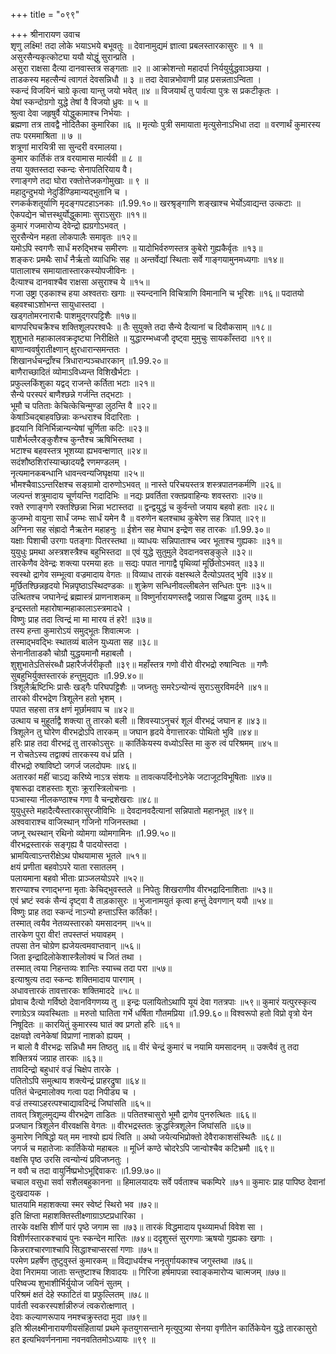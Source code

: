 +++
title = "०९९"

+++
श्रीनारायण उवाच  
शृणु लक्ष्मि! तदा लोके भयाऽभये बभूवतुः ॥
देवानामुद्यमं ज्ञात्वा प्रबलस्तारकासुरः ॥ १ ॥  
असुरसैन्यकृत्कोट्या ययौ योद्धुं सुरान्प्रति ।  
असुरा राक्षसा दैत्या दानवास्तत्र सङ्गताः ॥२ ॥
आक्रोशन्तो महादर्पा निर्ययुर्युद्धवाञ्छया ।  
ताडकस्य महत्सैन्यं त्वागतं देवसन्निधौ ॥ ३ ॥
तदा देवान्नभोवाणी प्राह प्रसन्नताऽन्विता ।  
स्कन्दं विजयिनं चाग्रे कृत्वा यान्तु जयो भवेत् ॥४ ॥
विजयार्थं तु पार्वत्या पुत्रः स प्रकटीकृतः ।  
येषां स्कन्दोग्रगो युद्धे तेषां वै विजयो ध्रुवः ॥ ५ ॥  
श्रुत्वा देवा जहृषुर्वै योद्धुकामाश्च निर्भयाः ।  
ब्रह्मणा तत्र तावद्वै नोदितैका कुमारिका ॥६ ॥
मृत्योः पुत्री समायाता मृत्युसेनाऽभिधा तदा ॥
वरणार्थं कुमारस्य तपः परममाश्रिता ॥ ७ ॥  
शत्रूणां मारयित्री सा सुन्दरी वरमालया।  
कुमार कार्तिकं तत्र वरयामास मार्त्यवी ॥ ८ ॥  
तया युक्तस्तदा स्कन्दः सेनापतिरियाय वै।  
रणाङ्गणे तदा घोरा रक्तोत्तेजकगोमुखाः ॥ ९ ॥  
महादुन्दुभयो नेदुर्डिण्डिमान्यद्भुतानि च ।  
रणकर्कशतूर्याणि मृदङ्गपटहाऽनकाः ॥1.99.१०॥
खरश्रृङ्गाणि शङ्खाश्च भेर्योऽवाद्यन्त उत्कटाः ॥
ऐकपद्येन चोत्तस्थुर्योद्धुकामाः सुराऽसुराः ॥११॥  
कुमारं गजमारोप्य देवेन्द्रो ह्यग्रगोऽभवत् ।  
सुरसैन्येन महता लोकपालैः समावृतः ॥१२॥  
यमोऽपि स्वगणैः सार्धं मरुद्भिश्च समीरणः ॥
यादोभिर्वरुणस्तत्र कुबेरो गुह्यकैर्वृतः ॥१३॥  
शङ्करः प्रमथैः सार्धं नैर्ऋतो व्याधिभिः सह ॥
अन्तर्वेद्यां स्थिताः सर्वे गाङ्गयामुनमध्यगाः ॥१४॥  
पातालाश्च समायातास्तारकस्योपजीविनः ।  
दैत्याश्च दानवाश्चैव राक्षसा असुराश्च ये ॥१५॥  
गजा उष्ट्रा एडकाश्च हया अश्वतराः खगाः ॥
स्यन्दनानि विचित्राणि विमानानि च भूरिशः ॥१६॥
पदातयो बहवश्चाऽशोभन्त सायुधास्तदा ।  
खड्गतोमरनाराचैः पाशमुद्गरपट्टिशैः ॥१७॥  
बाणपरिघचक्रैश्च शक्तिशूलपरश्वधैः ॥
तैः सुयुक्ते तदा सैन्ये दैत्यानां च दिवौकसाम् ॥१८॥  
शुशुभाते महाकालवक्रदृष्ट्या निरीक्षिते ॥
युद्धारम्भध्वजौ दृष्ट्वा मुमुचुः सायकाँस्तदा ॥१९॥  
बाणान्ववर्षुरातीक्ष्णान् क्षुरधारान्समन्ततः ।  
शिखानर्धचन्द्राँश्च त्रिधारान्पञ्चधारकान् ॥1.99.२०॥  
बाणैराच्छादितं व्योमाऽविध्यन्त विशिखैर्भटाः ।  
प्रफुल्लकिंशुका यद्वद् राजन्ते कर्तिता भटाः ॥२१॥  
सैन्ये परस्परं बाणैश्छन्ने गर्जन्ति तद्भटाः ।  
भूमौ च पतिताः केचित्केचिन्मुण्डा लुठन्ति वै ॥२२॥  
केषाञ्चिद्बाहवछिन्नाः कन्धराश्च विदारिताः ।  
हृदयानि विनिर्भिन्नान्यन्येषां चूर्णिता कटिः ॥२३॥  
पाशैर्भल्लैरङ्कुशैश्च कुन्तैश्च ऋषिभिस्तथा ।  
भटाश्च बहवस्तत्र भूशय्या ह्यभवन्क्षणात् ॥२४॥  
सदंशौष्ठशिरांस्याच्छादयद्वै रणमण्डलम् ।  
नृत्यमानकबन्धानि धावन्त्वन्यजिघृक्षया ॥२५॥  
भौमश्चैवाऽऽन्तरिक्षश्च सङ्ग्रामो दारुणोऽभवत् ॥
नास्ते परिचयस्तत्र शस्त्रपातनकर्मणि ॥२६॥  
जल्पन्तं शत्रुमादाय चूर्णयन्ति गदादिभिः ॥
नद्यः प्रवर्तिता रक्तप्रवाहिन्यः शवस्तराः ॥२७॥  
रक्ते रणाङ्गणे रक्तश्छिन्ना भिन्ना भटास्तदा ॥
द्वन्द्वयुद्धं च कुर्वन्तो जयाय बहवो हताः ॥२८॥  
कुजम्भो वायुना सार्धं जम्भः सार्धं यमेन वै ॥
वरुणेन बलश्चाथ कुबेरेण सह त्रिपात् ॥२९॥  
अग्निना सह संह्रादो नैऋतेन महाहनुः ॥
ईशेन सह मेघाभ इन्द्रेण सह तारकः ॥1.99.३०॥  
यक्षाः पिशाची उरगाः पतङ्गाः पितरस्तथा ॥
व्याधयः सन्निपाताश्च ज्वर भूताश्च गुह्यकाः ॥३१॥  
युयुधुः प्रमथा अस्त्रशस्त्रैश्च बहुभिस्तदा ॥
एवं युद्धे सुतुमुले देवदानवसङ्कुले ॥३२॥  
तारकेणैव देवेन्द्रः शक्त्या परमया हतः ॥
सद्यः पपात नागाद्वै पृथिव्यां मूर्छितोऽभवत् ॥३३॥  
स्वस्थो द्रागेव सम्भूत्वा वज्रमादाय वेगतः ॥
विव्याध तारकं वक्षस्थले दैत्योऽपतद् भुवि ॥३४॥  
मूर्छितश्छिन्नहृदयो भिन्नपृष्ठाऽस्थिदण्डकः ॥
शुक्रेण सन्धिनीवल्लीबलेन सन्धितः पुनः ॥३५॥  
उत्थितश्च जघानेन्द्रं ब्रह्मास्त्रं प्राणनाशकम् ॥
विष्णुर्नारायणस्तद्वै जग्रास जिह्वया द्रुतम् ॥३६॥  
इन्द्रस्ततो महारोषान्महाकालाऽस्त्रमादधे ।  
विष्णुः प्राह तदा त्विन्द्रं मा मा मारय तं हरे! ॥३७॥  
तस्य हन्ता कुमारोऽयं समुद्भूतः शिवात्मजः ।  
तस्माद्भवद्भिः स्थातव्यं बालेन युध्यता सह ॥३८॥  
सेनानीताडकौ चोग्रौ युद्धयमानौ महाबलौ ।  
शुशुभातेऽतिसंरब्धौ प्रहारैर्जर्जरीकृतौ ॥३९॥
महाँस्तत्र गणो वीरो वीरभद्रो रुषान्वितः ॥
गणैः सुबहुभिर्युक्तस्तारकं हन्तुमुद्यतः ॥1.99.४०॥  
त्रिशूलैर्ऋष्टिभिः प्रासैः खड्गैः परिघपट्टिशैः ॥
जघ्नतुः समरेऽन्योन्यं सुराऽसुरविमर्दने ॥४१॥  
तारको वीरभद्रेण त्रिशूलेन हतो भृशम् ।  
पपात सहसा तत्र क्षणं मूर्छामवाप च ॥४२॥  
उत्थाय च मुहूर्ताद्वै शक्त्या तु तारको बली ॥
शिवस्याऽनुचरं शूलं वीरभद्रं जघान ह ॥४३॥  
त्रिशूलेन तु घोरेण वीरभद्रोऽपि तारकम् ॥
जघान हृदये वेगात्तारकः पोथितो भुवि ॥४४॥  
हरिः प्राह तदा वीरभद्रं तु तारकोऽसुरः ॥
कार्तिकेयस्य वध्योऽस्ति मा कुरु त्वं परिश्रमम् ॥४५॥  
न रोचतेऽस्य तद्वाक्यं तारकस्य वधं प्रति ।  
वीरभद्रो रुषाविष्टो जगर्ज जलदोपमः ॥४६॥  
अतारकां महीं चाऽद्य करिष्ये नाऽत्र संशयः ॥
तावत्कपर्दिनोऽनेके जटाजूटविभूषिताः ॥४७॥  
वृषारूढा दशहस्ताः शूराः क्रूरास्त्रिलोचनाः ।  
पञ्चास्या नीलकण्ठाश्च गणा वै चन्द्रशेखराः ॥४८॥  
युयुधुस्ते महादैत्यैस्तारकासुरजीविभिः ॥
देवदानवदैत्यानां सन्निपातो महानभूत् ॥४९॥  
अश्ववाराश्च वाजिस्थान् गजिनो गजिनस्तथा ।  
जघ्नू रथस्थान् रथिनो व्योमगा व्योमगामिनः ॥1.99.५०॥  
वीरभद्रस्तारकं सङ्गृह्य वै पादयोस्तदा ।  
भ्रामयित्वाऽन्तरीक्षेऽथ पोथयामास भूतले ॥५१॥  
क्षयं प्रणीता बहवोऽपरे याता रसातलम् ।  
पलायमाना बहवो भीताः प्राञ्जलयोऽपरे ॥५२॥  
शरण्याश्च रणाद्भग्ना मृताः केचिद्भुवस्तले ॥
निपेतुः शिखराणीव वीरभद्रादिनाशिताः ॥५३॥  
एवं भ्रष्टं स्वकं सैन्यं दृष्ट्वा वै ताड़कासुरः ॥
भुजानामयुतं कृत्वा हन्तुं देवगणान् ययौ ॥५४॥  
विष्णुः प्राह तदा स्कन्दं नाऽन्यो हन्ताऽस्ति कर्तिक!।  
तस्मात् त्वयैव नेतव्यस्तारको यमसादनम् ॥५५॥  
तारकेण पुरा वीर! तपस्तप्तं भयावहम् ।  
तपसा तेन चोग्रेण ह्यजेयत्वमवाप्तवान् ॥५६॥  
जिता इन्द्रादिलोकेशास्त्रैलोक्यं च जितं तथा ।  
तस्मात् त्वया निहन्तव्यः शान्तिः स्याच्च तदा परा ॥५७॥  
इत्याश्रुत्य तदा स्कन्दः शक्तिमादाय पारगाम् ।  
अधावत्तारकं तावत्तारकः शक्तिमाददे ॥५८॥  
प्रोवाच दैत्यो गर्विष्ठो देवानविगणय्य तु ॥
इन्द्रः पलायितोऽथापि यूयं देवा गतत्रपाः ॥५९॥
कुमारं यत्पुरस्कृत्य रणाग्रेऽत्र व्यवस्थिताः ॥
मरुतो घातिता गर्भे धर्षिता गौतमप्रिया ॥1.99.६०॥
विश्वरूपो हतो विप्रो वृत्रो येन निषूदितः ॥
कारयितुं कुमारस्य घातं क्व प्रगतो हरिः ॥६१॥  
दक्षयज्ञे त्वनेकेषां विप्राणां नाशको ह्ययम् ।  
न बालो वै वीरभद्रः सन्निधौ मम तिष्ठतु ॥६॥
वीरं चेन्द्रं कुमारं च नयामि यमसादनम् ॥
उक्त्वैवं तु तदा शक्तित्रयं जग्राह तारकः ॥६३॥  
तावदिन्द्रो बहुधारं वज्रं चिक्षेप तारके ।  
पतितोऽपि समुत्थाय शक्त्येन्द्रं प्राहरद्रुषा ॥६४॥  
पतितं चेन्द्रमालोक्य गत्वा पदा निपीड्य च ।  
वज्रं तस्याऽहरत्पश्चाद्यावदिन्द्रं जिघांसति ॥६५॥  
तावत् त्रिशूलमुद्यम्य वीरभद्रेण ताडितः ॥
पतितश्चासुरो भूमौ द्रागेव पुनरुत्थितः ॥६६॥  
प्रजघान त्रिशूलेन वीरवक्षसि वेगतः ॥
वीरभद्रस्ततः क्रुद्धस्त्रिशूलेन जिघांसति ॥६७॥  
कुमारेण निषिद्धो यत् मम नाश्यो ह्ययं त्विति ॥
अथो जयेत्यभिप्रोक्तो देवैराकाशसंस्थितैः ॥६८॥  
जगर्ज च महातेजाः कार्तिकेयो महाबलः ॥
मूर्ध्नि कण्ठे चोदरेऽपि जान्वोश्चैव कटिभ्रमौ ॥६९॥  
वक्षसि पृष्ठ उरसि त्वन्योन्यं प्रविजघ्नतुः ।  
न ववौ च तदा वायुर्निष्प्रभोऽभूद्दिवाकरः ॥1.99.७०॥  
चचाल वसुधा सर्वा सशैलबहुकानना ॥
हिमालयादयः सर्वे पर्वताश्च चकम्पिरे ॥७१॥
कुमारः प्राह पापिष्ठ देवानां दुःखदायक ।  
घातयामि महाशक्त्या स्मर स्वेष्टं स्थिरो भव ॥७२॥  
इति क्षिप्ता महाशक्तिस्तीक्ष्णाग्राऽष्टप्रधारिका ।  
तारके वक्षसि शीर्णे पारं पृष्ठे जगाम सा ॥७३॥
तारकं विद्धमादाय पृथ्व्यामर्धा विवेश सा ।  
विशीर्णस्तारकश्चायं पुनः स्कन्देन मारितः ॥७४॥
ददृशुस्तं सुरगणाः ऋषयो गुह्यकाः खगाः ।  
किन्नराश्चारणाश्चापि सिद्धाश्चाप्सरसां गणाः ॥७५॥  
परमेण प्रहर्षेण तुष्टुवुस्तं कुमारकम् ॥
विद्याधर्यश्च ननृतुर्गायकाश्च जगुस्तथा ॥७६॥  
देवा निरामया जाताः सन्तुष्टाश्च शिवादयः ॥
गिरिजा हर्षमापन्ना स्वाङ्कमारोप्य चात्मजम् ॥७७॥  
परिष्वज्य शुभाशीर्भिर्युयोज जयिनं सुतम् ।  
परिश्रमं क्षतं देहे स्फाटितं वा प्रफुल्लितम् ॥७८॥  
पार्वती स्वकरस्पर्शान्नीरुजं त्वकरोत्क्षणात् ।  
देवाः कल्याणरूपाय नमश्चक्रुस्तदा मुदा ॥७९॥  
इति श्रीलक्ष्मीनारायणीयसंहितायां प्रथमे कृतयुगसन्ताने मृत्युपुत्र्या सेनया वृणीतेन कार्तिकेयेन युद्धे तारकासुरो हत इत्यभिवर्णननामा नवनवतितमोऽध्यायः ॥९९ ॥  
    
